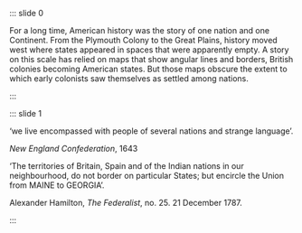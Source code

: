 ::: slide 0

For a long time, American history was the story of one nation and one Continent. From the Plymouth Colony to the Great Plains, history moved west where states appeared in spaces that were apparently empty. A story on this scale has relied on maps that show angular lines and borders, British colonies becoming American states. But those maps obscure the extent to which early colonists saw themselves as settled among nations.

:::

::: slide 1  

‘we live encompassed with people of several nations and strange language’.
 
*New England Confederation*, 1643


‘The territories of Britain, Spain and of the Indian nations in our neighbourhood, do not border on particular States; but encircle the Union from MAINE to GEORGIA’.
 
Alexander Hamilton, *The Federalist*, no. 25. 21 December 1787.

:::
